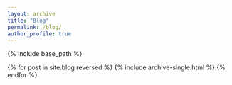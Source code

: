 ```yaml
---
layout: archive
title: "Blog"
permalink: /blog/
author_profile: true
---
```



{% include base_path %}

{% for post in site.blog reversed %}
  {% include archive-single.html %}
{% endfor %}
